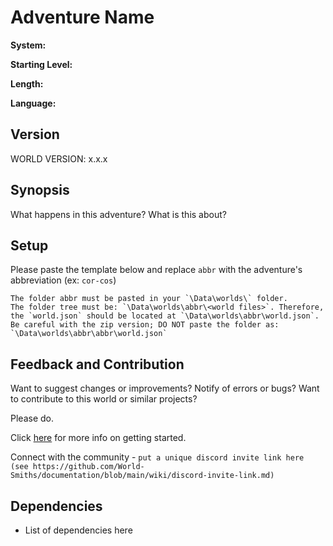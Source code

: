 # Adventure Name

**System:**

**Starting Level:**

**Length:**

**Language:**

## Version

WORLD VERSION: x.x.x

## Synopsis

What happens in this adventure? What is this about?

## Setup

Please paste the template below and replace `abbr` with the adventure's abbreviation (ex: `cor-cos`)

```text
The folder abbr must be pasted in your `\Data\worlds\` folder.
The folder tree must be: `\Data\worlds\abbr\<world files>`. Therefore, the `world.json` should be located at `\Data\worlds\abbr\world.json`.
Be careful with the zip version; DO NOT paste the folder as: `\Data\worlds\abbr\abbr\world.json`
```

## Feedback and Contribution

Want to suggest changes or improvements? Notify of errors or bugs? 
Want to contribute to this world or similar projects?

Please do.

Click [here](<link>) for more info on getting started.

Connect with the community - `put a unique discord invite link here (see https://github.com/World-Smiths/documentation/blob/main/wiki/discord-invite-link.md)`

## Dependencies

* List of dependencies here
